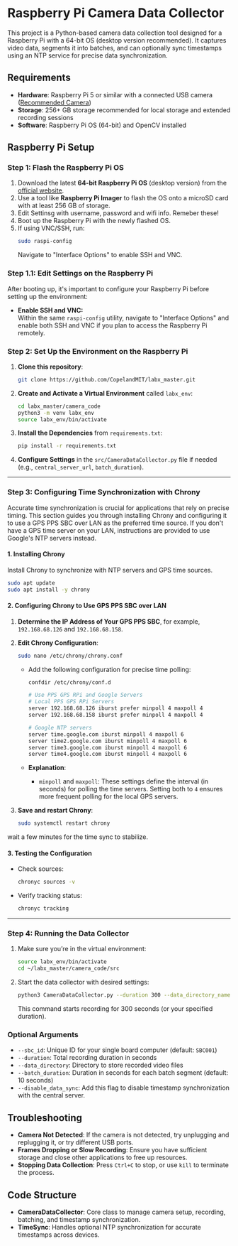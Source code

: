 # Raspberry Pi Camera Data Collector

This project is a Python-based camera data collection tool designed for a Raspberry Pi with a 64-bit OS (desktop version recommended). It captures video data, segments it into batches, and can optionally sync timestamps using an NTP service for precise data synchronization.

## Requirements

- **Hardware**: Raspberry Pi 5 or similar with a connected USB camera ([Recommended Camera](https://www.amazon.com/gp/product/B071DDB1JY/ref=ppx_yo_dt_b_search_asin_title?ie=UTF8&th=1))
- **Storage**: 256+ GB storage recommended for local storage and extended recording sessions
- **Software**: Raspberry Pi OS (64-bit) and OpenCV installed

## Raspberry Pi Setup

### Step 1: Flash the Raspberry Pi OS

1. Download the latest **64-bit Raspberry Pi OS** (desktop version) from the [official website](https://www.raspberrypi.com/software/operating-systems/).
2. Use a tool like **Raspberry Pi Imager** to flash the OS onto a microSD card with at least 256 GB of storage.
3. Edit Settinsg with username, password and wifi info. Remeber these!
4. Boot up the Raspberry Pi with the newly flashed OS.
5. If using VNC/SSH, run:
   ```bash
   sudo raspi-config
   ```
   Navigate to "Interface Options" to enable SSH and VNC.

### Step 1.1: Edit Settings on the Raspberry Pi

After booting up, it's important to configure your Raspberry Pi before setting up the environment:
  
- **Enable SSH and VNC:**  
  Within the same `raspi-config` utility, navigate to "Interface Options" and enable both SSH and VNC if you plan to access the Raspberry Pi remotely.

### Step 2: Set Up the Environment on the Raspberry Pi

1. **Clone this repository**:

    ```bash
    git clone https://github.com/CopelandMIT/labx_master.git
    ```

2. **Create and Activate a Virtual Environment** called `labx_env`:

    ```bash
    cd labx_master/camera_code
    python3 -m venv labx_env
    source labx_env/bin/activate
    ```

3. **Install the Dependencies** from `requirements.txt`:

    ```bash
    pip install -r requirements.txt
    ```

4. **Configure Settings** in the `src/CameraDataCollector.py` file if needed (e.g., `central_server_url`, `batch_duration`).

---

### Step 3: Configuring Time Synchronization with Chrony

Accurate time synchronization is crucial for applications that rely on precise timing. This section guides you through installing Chrony and configuring it to use a GPS PPS SBC over LAN as the preferred time source. If you don't have a GPS time server on your LAN, instructions are provided to use Google's NTP servers instead.

#### 1. Installing Chrony

Install Chrony to synchronize with NTP servers and GPS time sources.

```bash
sudo apt update
sudo apt install -y chrony
```

#### 2. Configuring Chrony to Use GPS PPS SBC over LAN

1. **Determine the IP Address of Your GPS PPS SBC**, for example, `192.168.68.126` and `192.168.68.158`.
   
2. **Edit Chrony Configuration**:

   ```bash
   sudo nano /etc/chrony/chrony.conf
   ```
   - Add the following configuration for precise time polling:
     ```bash
     confdir /etc/chrony/conf.d

     # Use PPS GPS RPi and Google Servers
     # Local PPS GPS RPi Servers
     server 192.168.68.126 iburst prefer minpoll 4 maxpoll 4
     server 192.168.68.158 iburst prefer minpoll 4 maxpoll 4

     # Google NTP servers
     server time.google.com iburst minpoll 4 maxpoll 6
     server time2.google.com iburst minpoll 4 maxpoll 6
     server time3.google.com iburst minpoll 4 maxpoll 6
     server time4.google.com iburst minpoll 4 maxpoll 6
     ```

   - **Explanation**:
     - `minpoll` and `maxpoll`: These settings define the interval (in seconds) for polling the time servers. Setting both to `4` ensures more frequent polling for the local GPS servers.

3. **Save and restart Chrony**:
   ```bash
   sudo systemctl restart chrony
   ```
wait a few minutes for the time sync to stabilize. 

#### 3. Testing the Configuration

- Check sources:
  ```bash
  chronyc sources -v
  ```
- Verify tracking status:
  ```bash
  chronyc tracking
  ```

--- 

### Step 4: Running the Data Collector

1. Make sure you’re in the virtual environment:
   ```bash
   source labx_env/bin/activate
   cd ~/labx_master/camera_code/src
   ```
2. Start the data collector with desired settings:
   ```bash
   python3 CameraDataCollector.py --duration 300 --data_directory_name "data"
   ```
   This command starts recording for 300 seconds (or your specified duration).

### Optional Arguments

- `--sbc_id`: Unique ID for your single board computer (default: `SBC001`)
- `--duration`: Total recording duration in seconds 
- `--data_directory`: Directory to store recorded video files
- `--batch_duration`: Duration in seconds for each batch segment (default: 10 seconds)
- `--disable_data_sync`: Add this flag to disable timestamp synchronization with the central server.

## Troubleshooting

- **Camera Not Detected**: If the camera is not detected, try unplugging and replugging it, or try different USB ports.
- **Frames Dropping or Slow Recording**: Ensure you have sufficient storage and close other applications to free up resources.
- **Stopping Data Collection**: Press `Ctrl+C` to stop, or use `kill` to terminate the process.
  
## Code Structure

- **CameraDataCollector**: Core class to manage camera setup, recording, batching, and timestamp synchronization.
- **TimeSync**: Handles optional NTP synchronization for accurate timestamps across devices.
